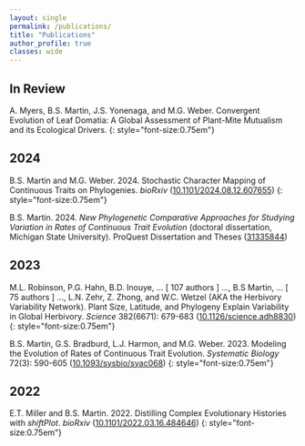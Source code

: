 ```yaml
---
layout: single
permalink: /publications/
title: "Publications"
author_profile: true
classes: wide
---
```


## In Review

A. Myers, B.S. Martin, J.S. Yonenaga, and M.G. Weber. Convergent Evolution of Leaf Domatia: A Global Assessment of Plant-Mite Mutualism and its Ecological Drivers.
{: style="font-size:0.75em"}

## 2024

B.S. Martin and M.G. Weber. 2024. Stochastic Character Mapping of Continuous Traits on Phylogenies. _bioRxiv_ ([10.1101/2024.08.12.607655](https://doi.org/10.1101/2024.08.12.607655))
{: style="font-size:0.75em"}

B.S. Martin. 2024. _New Phylogenetic Comparative Approaches for Studying Variation in Rates of Continuous Trait Evolution_ (doctoral dissertation, Michigan State University). ProQuest Dissertation and Theses ([31335844](https://www.proquest.com/docview/3078848974?pq-origsite=gscholar&fromopenview=true&sourcetype=Dissertations%20&%20Theses))

## 2023

M.L. Robinson, P.G. Hahn, B.D. Inouye, ... [ 107 authors ] ..., B.S Martin, ... [ 75 authors ] ..., L.N. Zehr, Z. Zhong, and W.C. Wetzel (AKA the Herbivory Variability Network). Plant Size, Latitude, and Phylogeny Explain Variability in Global Herbivory. _Science_ 382(6671): 679-683 ([10.1126/science.adh8830](https://www.science.org/doi/full/10.1126/science.adh8830))
{: style="font-size:0.75em"}

B.S. Martin, G.S. Bradburd, L.J. Harmon, and M.G. Weber. 2023. Modeling the Evolution of Rates of Continuous Trait Evolution. _Systematic Biology_ 72(3): 590-605 ([10.1093/sysbio/syac068](https://doi.org/10.1093/sysbio/syac068))
{: style="font-size:0.75em"}

## 2022

E.T. Miller and B.S. Martin. 2022. Distilling Complex Evolutionary Histories with _shiftPlot_. _bioRxiv_ ([10.1101/2022.03.16.484646](https://doi.org/10.1101/2022.03.16.484646))
{: style="font-size:0.75em"}